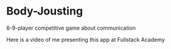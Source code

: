 # Body-Jousting
6-9-player competitive game about communication

Here is a video of me presenting this app at Fullstack Academy
